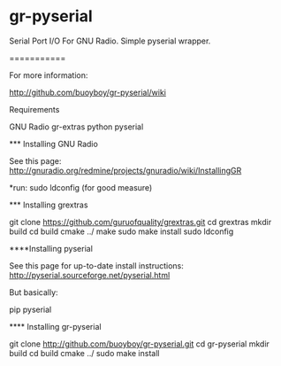 gr-pyserial
===========

Serial Port I/O For GNU Radio.  Simple pyserial wrapper.

===========


For more information:

http://github.com/buoyboy/gr-pyserial/wiki 


Requirements

GNU 
Radio 
gr-extras 
python 
pyserial

*** Installing GNU Radio

See this page:
http://gnuradio.org/redmine/projects/gnuradio/wiki/InstallingGR

*run:
sudo ldconfig (for good measure)


*** Installing grextras

git clone https://github.com/guruofquality/grextras.git
cd grextras
mkdir build
cd build
cmake ../
make 
sudo make install
sudo ldconfig

****Installing pyserial

See this page for up-to-date install instructions:
http://pyserial.sourceforge.net/pyserial.html

But basically:

pip pyserial

**** Installing gr-pyserial

git clone http://github.com/buoyboy/gr-pyserial.git
cd gr-pyserial
mkdir build
cd build
cmake ../
sudo make install

